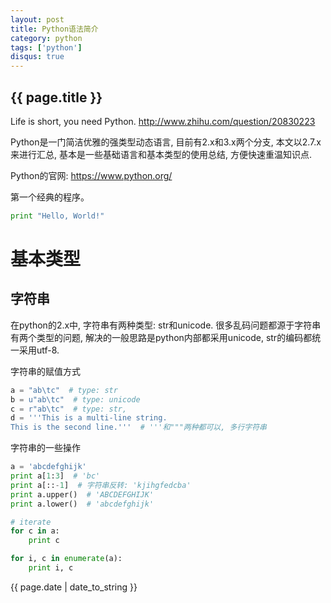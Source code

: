 ```yaml
---
layout: post
title: Python语法简介
category: python
tags: ['python']
disqus: true
---
```

## {{ page.title }}

Life is short, you need Python. <http://www.zhihu.com/question/20830223>

Python是一门简洁优雅的强类型动态语言, 目前有2.x和3.x两个分支, 本文以2.7.x来进行汇总,
基本是一些基础语言和基本类型的使用总结, 方便快速重温知识点.

Python的官网: <https://www.python.org/>

第一个经典的程序。

```python
print "Hello, World!"
```

# 基本类型
## 字符串

在python的2.x中, 字符串有两种类型: str和unicode. 很多乱码问题都源于字符串有两个类型的问题,
解决的一般思路是python内部都采用unicode, str的编码都统一采用utf-8.

字符串的赋值方式

```python
a = "ab\tc"  # type: str
b = u"ab\tc"  # type: unicode
c = r"ab\tc"  # type: str,
d = '''This is a multi-line string.
This is the second line.'''  # '''和"""两种都可以, 多行字符串
```

字符串的一些操作

```python
a = 'abcdefghijk'
print a[1:3]  # 'bc'
print a[::-1]  # 字符串反转: 'kjihgfedcba'
print a.upper()  # 'ABCDEFGHIJK'
print a.lower()  # 'abcdefghijk'

# iterate
for c in a:
    print c

for i, c in enumerate(a):
    print i, c
```

{{ page.date | date_to_string }}
